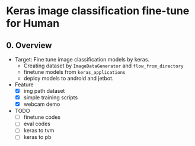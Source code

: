 # Keras image classification fine-tune for Human

## 0. Overview
+ Target: Fine tune image classification models by keras.
  + Creating dataset by `ImageDataGenerator` and `flow_from_directory`
  + finetune models from `keras_applications`
  + deploy models to android and jetbot.
+ Feature
  + [x] img path dataset
  + [x] simple training scripts
  + [x] webcam demo
+ TODO
  + [ ] finetune codes
  + [ ] eval codes
  + [ ] keras to tvm
  + [ ] keras to pb